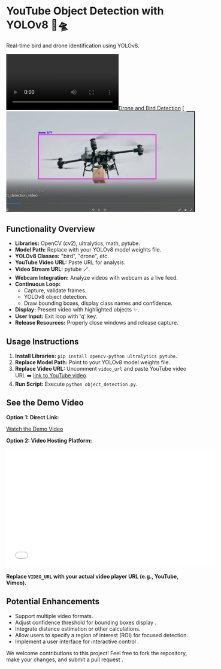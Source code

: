 # YouTube Object Detection with YOLOv8 🦅🛸

Real-time bird and drone identification using YOLOv8.

[![Drone and Bird Detection](object_detection_videos/object_detection_videos.mp4)](object_detection_videos/object_detection_videos.mp4)
[![Drone and Bird Detection](drone.png)

## Functionality Overview

- **Libraries:** OpenCV (cv2), ultralytics, math, pytube.
- **Model Path:** Replace with your YOLOv8 model weights file.
- **YOLOv8 Classes:** "bird", "drone", etc.
- **YouTube Video URL:** Paste URL for analysis.
- **Video Stream URL:** pytube 🪄.
- **Webcam Integration:** Analyze videos with webcam as a live feed.
- **Continuous Loop:**
    - Capture, validate frames.
    - YOLOv8 object detection.
    - Draw bounding boxes, display class names and confidence.
- **Display:** Present video with highlighted objects ✨.
- **User Input:** Exit loop with 'q' key.
- **Release Resources:** Properly close windows and release capture.

## Usage Instructions

1. **Install Libraries:** `pip install opencv-python ultralytics pytube`.
2. **Replace Model Path:** Point to your YOLOv8 model weights file.
3. **Replace Video URL:** Uncomment `video_url` and paste YouTube video URL ➡️ [link to YouTube video](https://www.youtube.com/).
4. **Run Script:** Execute `python object_detection.py`.

## See the Demo Video

**Option 1: Direct Link:**

[Watch the Demo Video](object_detection_videos/object_detection_videos.mp4) ️

**Option 2: Video Hosting Platform:**

<iframe width="560" height="315" src="VIDEO_URL" frameborder="0" allow="autoplay; fullscreen; picture-in-picture" allowfullscreen></iframe>

**Replace `VIDEO_URL` with your actual video player URL (e.g., YouTube, Vimeo).**

## Potential Enhancements

- Support multiple video formats.
- Adjust confidence threshold for bounding boxes display ️.
- Integrate distance estimation or other calculations.
- Allow users to specify a region of interest (ROI) for focused detection.
- Implement a user interface for interactive control  ️.



We welcome contributions to this project! Feel free to fork the repository, make your changes, and submit a pull request .

